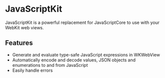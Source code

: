 # JavaScriptKit

JavaScriptKit is a powerful replacement for JavaScriptCore to use with your WebKit web views.

## Features

- Generate and evaluate type-safe JavaScript expressions in WKWebView
- Automatically encode and decode values, JSON objects and enumerations to and from JavaScript
- Easily handle errors
